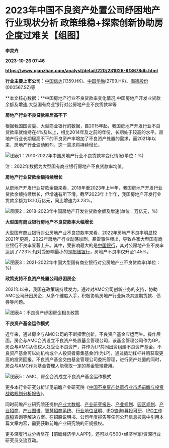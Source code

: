 # 2023年中国不良资产处置公司纾困地产行业现状分析 政策维稳+探索创新协助房企度过难关【组图】
**李灵卉**

**2023-10-26 07:46**

**https://www.qianzhan.com/analyst/detail/220/231026-9f3678db.html**

**行业主要上市公司：**[中国信达](https://stock.qianzhan.com/hk/zhengquan_01359.HK.html)(1359.HK)、[中国华融](https://stock.qianzhan.com/hk/zhengquan_02799.HK.html)(2799.HK)、[海德股份](https://stock.qianzhan.com/hs/zhengquan_000567.SZ.html)(000567.SZ)等

**本文核心数据：**中国房地产行业不良贷款率变化情况;中国房地产开发业贷款余额及增速;大型国有商业银行对公房地产业不良贷款率等

**房地产行业不良贷款率居高不下**

根据我国国资委、大型商业银行的数据，自2015年起，我国房地产开发行业不良贷款率就维持在4%及以上，相比2014年及之前的年份，长期处于较高的水平。房地产行业长期居高不下的不良资产率增加了不良资产处置的需求，而2021年以来，房地产行业波动剧烈，这一需求将持续增长。

![图表1：2010-2022年中国房地产行业不良贷款率变化情况(单位：%)](https://img3.qianzhan.com/news/202310/26/20231026-aec7a5312fd7b7ec.png)

注：2022年数据为大型国有商业银行房地产不良贷款率均值。

**房地产行业贷款余额持续增长**

从房地产开发行业贷款余额来看，2018年至2023年上半年，我国房地产开发行业贷款余额持续增长，但增速有所下滑。截至2023年上半年，我国房地产开发行业贷款余额为13.10万亿元，同比增速为3.23%。

![图表2：2018-2023年中国房地产开发业贷款余额及增速(单位：万亿元，%)](https://img3.qianzhan.com/news/202310/26/20231026-03549fa693c3a730.png)

**大型国有商业银行房地产不良贷款率大幅增长**

大型国有商业银行对公房地产业不良贷款率来看，2022年房地产不良率明显较2021年更高，2022年房地产行业动荡加剧，暴雷事件频出，导致各家大型国有商业银行不良率显著上升。其中，受影响最大的是[中国银行](https://stock.qianzhan.com/hs/zhengquan_601988.SH.html)，其对公房地产业不良率达到了7.23%;相对受影响最小的是[邮储银行](https://stock.qianzhan.com/hs/zhengquan_601658.SH.html)，房地产不良率仅升至1.45%。

![图表3：2021-2022年中国大型国有商业银行对公房地产业不良贷款率(单位：%)](https://img3.qianzhan.com/news/202310/26/20231026-2b57fd2dfb09e0d7.png)

**政策支持不良资产处置公司纾困房企**

2021年以来，我国在政策端持续发力，通过对AMC公司创新业务的支持，协助AMC公司纾困房企，从多个维度入手，积极协助房地产行业解决其逾期贷款、债券等问题。

![图表4：不良资产纾困房企相关政策](https://img3.qianzhan.com/news/202310/26/20231026-9229d48695cdd633.png)

**不良资产基金运作模式**

近年来，通过房企与AMC公司的不断探索创新，不良资产基金应运而生。操作层面，房企与AMC合资设立不良资产处置基金管理公司，该基金管理公司作为GP，房企与AMC从债权人处受让不良资产，并作为LP共同出资组建不良资产基金。不良资产基金可以向机构或个人投资者募集基金(作为LP)，通过撬动杠杆并购获取更高的投资回报。不良资产基金交由基金管理公司委托管理，进行资产处置的同时，房企与AMC作为基金管理人能获取一定的基金管理费用。

![图表5：AMC、房企合资成立不良资产基金运作模式](https://img3.qianzhan.com/news/202310/26/20231026-450f8a592c57018d.png)

更多本行业研究分析详见前瞻产业研究院《[中国不良资产处置行业市场前瞻与投资战略规划分析报告](https://bg.qianzhan.com/report/detail/ecefc62368244d84.html)》。

同时前瞻产业研究院还提供[产业大数据](https://d.qianzhan.com/)、[产业研究报告](https://bg.qianzhan.com/report/hotlist/)、[产业规划](https://f.qianzhan.com/chanyeguihua2/)、[园区规划](https://f.qianzhan.com/yuanqu/)、[产业招商](https://f.qianzhan.com/chanyezhaoshang/)、[产业图谱](https://bg.qianzhan.com/report/lianglian/)、[智慧招商系统](https://z.qianzhan.com/)、[行业地位证明](https://bg.qianzhan.com/report/qyppcs)、[IPO咨询/募投可研](https://ipo.qianzhan.com/mutou/)、[IPO工作底稿](https://ipo.qianzhan.com/digao/)咨询等解决方案。在招股说明书、公司年度报告等任何公开信息披露中引用本篇文章内容，需要获取前瞻产业研究院的正规授权。

更多深度行业分析尽在【前瞻经济学人APP】，还可以与500+经济学家/资深行业研究员交流互动。